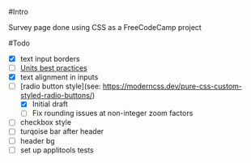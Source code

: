 #Intro

Survey page done using CSS as a FreeCodeCamp project

#Todo
- [X] text input borders
- [ ] [Units best practices](https://gist.github.com/basham/2175a16ab7c60ce8e001)
- [X] text alignment in inputs
- [ ] [radio button style](see: https://moderncss.dev/pure-css-custom-styled-radio-buttons/)
	- [X] Initial draft
	- [ ] Fix rounding issues at non-integer zoom factors
- [ ] checkbox style
- [ ] turqoise bar after header
- [ ] header bg
- [ ] set up applitools tests
